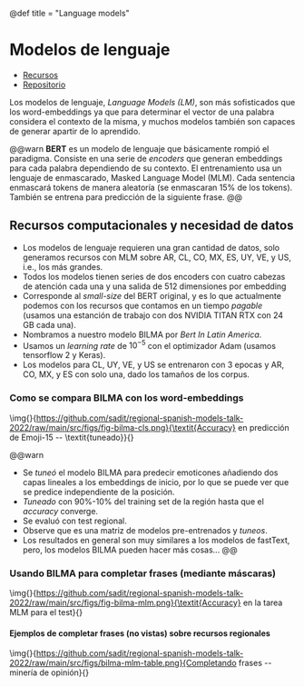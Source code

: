 @def title = "Language models"

# Modelos de lenguaje

- [Recursos](https://ingeotec.github.io/regional-spanish-models/)
- [Repositorio](https://github.com/INGEOTEC/regional-spanish-models)


Los modelos de lenguaje, _Language Models (LM)_, son más sofisticados que los word-embeddings ya que para determinar el vector de una palabra considera el contexto de la misma, y muchos modelos también son capaces de generar apartir de lo aprendido.

@@warn
**BERT** es un modelo de lenguaje que básicamente rompió el paradigma. Consiste en una serie de _encoders_ que generan embeddings para cada palabra dependiendo de su contexto. El entrenamiento usa un lenguaje de enmascarado, Masked Language Model (MLM). Cada sentencia enmascará tokens de manera aleatoría (se enmascaran 15% de los tokens). También se entrena para predicción de la siguiente frase.
@@

## Recursos computacionales y necesidad de datos
- Los modelos de lenguaje requieren una gran cantidad de datos, solo generamos recursos con MLM sobre AR, CL, CO, MX, ES, UY, VE, y US, i.e., los más grandes.
- Todos los modelos tienen series de dos encoders con cuatro cabezas de atención cada una y una salida de 512 dimensiones por embedding
- Corresponde al _small-size_ del BERT original, y es lo que actualmente podemos con los recursos que contamos en un tiempo _pagable_ (usamos una estanción de trabajo con dos NVIDIA TITAN RTX con 24 GB cada una).
- Nombramos a nuestro modelo BILMA por _Bert In Latin America_.
- Usamos un _learning rate_ de $10^{-5}$ con el optimizador Adam (usamos tensorflow 2 y Keras).
- Los modelos para CL, UY, VE, y US se entrenaron con 3 epocas y AR, CO, MX, y ES con solo una, dado los tamaños de los corpus.


### Como se compara BILMA con los word-embeddings

\img{}{https://github.com/sadit/regional-spanish-models-talk-2022/raw/main/src/figs/fig-bilma-cls.png}{\textit{Accuracy} en predicción de Emoji-15 -- \textit{tuneado}}{}


@@warn
- Se _tuneó_ el modelo BILMA para predecir emoticones añadiendo dos capas lineales a los embeddings de inicio, por lo que se puede ver que se predice independiente de la posición. 
- _Tuneado_ con 90%-10% del training set de la región hasta que el _accuracy_ converge.
- Se evaluó con test regional.
- Observe que es una matriz de modelos pre-entrenados y _tuneos_.
- Los resultados en general son muy similares a los modelos de fastText, pero, los modelos BILMA pueden hacer más cosas...
@@

### Usando BILMA para completar frases (mediante máscaras)
\img{}{https://github.com/sadit/regional-spanish-models-talk-2022/raw/main/src/figs/fig-bilma-mlm.png}{\textit{Accuracy} en la tarea MLM para el test}{}

#### Ejemplos de completar frases (no vistas) sobre recursos regionales
\img{}{https://github.com/sadit/regional-spanish-models-talk-2022/raw/main/src/figs/bilma-mlm-table.png}{Completando frases -- minería de opinión}{}